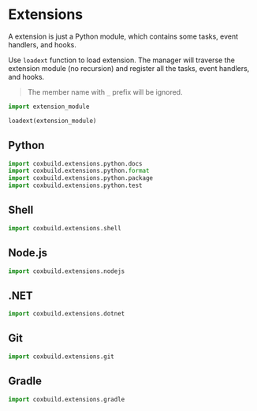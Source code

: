 # Extensions

A extension is just a Python module, which contains some tasks, event handlers, and hooks.

Use `loadext` function to load extension. The manager will traverse the extension module (no recursion) and register all the tasks, event handlers, and hooks.

> The member name with `_` prefix will be ignored.

```python
import extension_module

loadext(extension_module)
```

## Python

```python
import coxbuild.extensions.python.docs
import coxbuild.extensions.python.format
import coxbuild.extensions.python.package
import coxbuild.extensions.python.test
```

## Shell

```python
import coxbuild.extensions.shell
```

## Node.js

```python
import coxbuild.extensions.nodejs
```

## .NET

```python
import coxbuild.extensions.dotnet
```

## Git

```python
import coxbuild.extensions.git
```

## Gradle

```python
import coxbuild.extensions.gradle
```